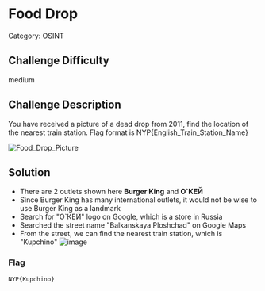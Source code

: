 # Food Drop

Category: OSINT

## Challenge Difficulty

medium

## Challenge Description
You have received a picture of a dead drop from 2011, find the location of the nearest train station. Flag format is NYP{English_Train_Station_Name}

![Food_Drop_Picture](https://github.com/user-attachments/assets/b544bf59-d898-4954-885e-80f419faf822)

## Solution

- There are 2 outlets shown here **Burger King** and **О`КЕЙ**
- Since Burger King has many international outlets, it would not be wise to use Burger King as a landmark
- Search for "О`КЕЙ" logo on Google, which is a store in Russia 
- Searched the street name "Balkanskaya Ploshchad" on Google Maps 
- From the street, we can find the nearest train station, which is "Kupchino"
![image](https://github.com/user-attachments/assets/29194099-4420-4b00-8cfa-ba92b36adc32)

### Flag
    NYP{Kupchino}
